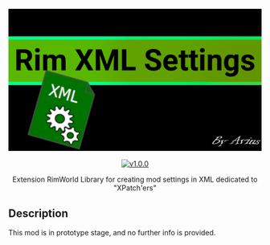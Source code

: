 <p align="center">
    <img src="https://raw.githubusercontent.com/Aviuz/RimXmlSettings/master/Images/Logo.png" alt="Rim XML Settings" />
</p>
<p align="center">
  <a href="https://github.com/Aviuz/RimXmlSettings/releases">
    <img src="https://img.shields.io/badge/version-pre1.0.0-green.svg?style=flat" alt="v1.0.0" />
  </a>
</p>

<p align="center">
    Extension RimWorld Library for creating mod settings in XML dedicated to "XPatch'ers"
</p>
<p align="center">
    <!--a href="https://steamcommunity.com/sharedfiles/filedetails/?id=972057888">Steam Workshop</a> | <a href="https://ludeon.com/forums/index.php?topic=34465.0">Ludeon Forums</a-->
</p>

## Description
This mod is in prototype stage, and no further info is provided.